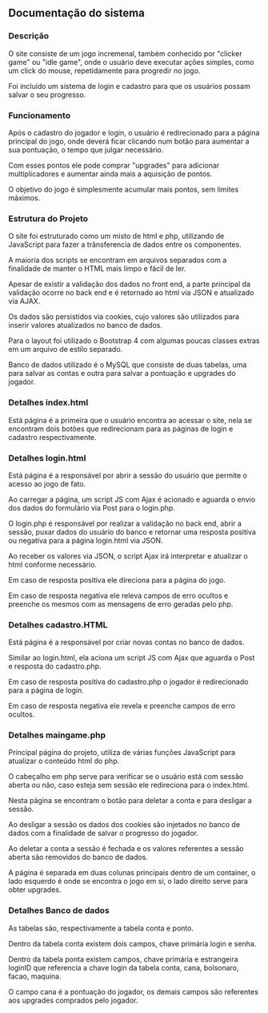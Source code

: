 ## Documentação do sistema

### Descrição

O site consiste de um jogo incremenal, também conhecido por "clicker game" ou "idle game", onde o usuário deve executar ações simples, como um click do mouse, repetidamente para progredir no jogo.

Foi incluído um sistema de login e cadastro para que os usuários possam salvar o seu progresso.

### Funcionamento

Após o cadastro do jogador e login, o usuário é redirecionado para a página principal do jogo, onde deverá ficar clicando num botão para aumentar a sua pontuação, o tempo que julgar necessário.

Com esses pontos ele pode comprar "upgrades" para adicionar multiplicadores e aumentar ainda mais a aquisição de pontos.

O objetivo do jogo é simplesmente acumular mais pontos, sem limites máximos.

### Estrutura do Projeto

O site foi estruturado como um misto de html e php, utilizando de JavaScript para fazer a trânsferencia de dados entre os componentes.

A maioria dos scripts se encontram em arquivos separados com a finalidade de manter o HTML mais limpo e fácil de ler.

Apesar de existir a validação dos dados no front end, a parte principal da validação ocorre no back end e é retornado ao html via JSON e atualizado via AJAX.

Os dados são persistidos via cookies, cujo valores são utilizados para inserir valores atualizados no banco de dados.

Para o layout foi utilizado o Bootstrap 4 com algumas poucas classes extras em um arquivo de estilo separado.

Banco de dados utilizado é o MySQL que consiste de duas tabelas, uma para salvar as contas e outra para salvar a pontuação e upgrades do jogador.

### Detalhes index.html

Está página é a primeira que o usuário encontra ao acessar o site, nela se encontram dois botões que redirecionam para as páginas de login e cadastro respectivamente.

### Detalhes login.html

Está página é a responsável por abrir a sessão do usuário que permite o acesso ao jogo de fato.

Ao carregar a página, um script JS com Ajax é acionado e aguarda o envio dos dados do formulário via Post para o login.php.

O login.php é responsável por realizar a validação no back end, abrir a sessão, puxar dados do usuário do banco e retornar uma resposta positiva ou negativa para a página login.html via JSON.

Ao receber os valores via JSON, o script Ajax irá interpretar e atualizar o html conforme necessário.

Em caso de resposta positiva ele direciona para a página do jogo.

Em caso de resposta negativa ele releva campos de erro ocultos e preenche os mesmos com as mensagens de erro geradas pelo php.


### Detalhes cadastro.HTML

Está página é a responsável por criar novas contas no banco de dados.

Similar ao login.html, ela aciona um script JS com Ajax que aguarda o Post e resposta do cadastro.php.

Em caso de resposta positiva do cadastro.php o jogador é redirecionado para a página de login.

Em caso de resposta negativa ele revela e preenche campos de erro ocultos.

### Detalhes maingame.php

Principal página do projeto, utiliza de várias funções JavaScript para atualizar o conteúdo html do php.

O cabeçalho em php serve para verificar se o usuário está com sessão aberta ou não, caso esteja sem sessão ele redireciona para o index.html.

Nesta página se encontram o botão para deletar a conta e para desligar a sessão.

Ao desligar a sessão os dados dos cookies são injetados no banco de dados com a finalidade de salvar o progresso do jogador.

Ao deletar a conta a sessão é fechada e os valores referentes a sessão aberta são removidos do banco de dados.

A página é separada em duas colunas principais dentro de um container, o lado esquerdo é onde se encontra o jogo em si, o lado direito serve para obter upgrades.

### Detalhes Banco de dados

As tabelas são, respectivamente a tabela conta e ponto.

Dentro da tabela conta existem dois campos, chave primária login e senha.

Dentro da tabela ponta existem campos, chave primária e estrangeira loginID que referencia a chave login da tabela conta, cana, bolsonaro, facao, maquina.

O campo cana é a pontuação do jogador, os demais campos são referentes aos upgrades comprados pelo jogador.
